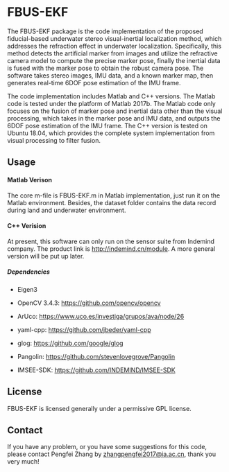 # FBUS-EKF

The FBUS-EKF package is the code implementation of the proposed fiducial-based underwater stereo visual-inertial localization method, which addresses the refraction effect in underwater localization. Specifically, this method detects the artificial marker from images and utilize the refractive camera model to compute the precise marker pose, finally the inertial data is fused with the marker pose to obtain the robust camera pose. The software takes stereo images, IMU data, and a known marker map, then generates real-time 6DOF pose estimation of the IMU frame.

The code implementation includes  Matlab and C++ versions. The Matlab code is tested under the platform of Matlab 2017b. The Matlab code only focuses on the fusion of marker pose and inertial data other than the visual processing, which takes in the marker pose and IMU data, and outputs the 6DOF pose estimation of the IMU frame. The C++ version is tested on Ubuntu 18.04, which provides the complete system implementation from visual processing to filter fusion.



## Usage

#### Matlab Verison

The core m-file is FBUS-EKF.m in Matlab implementation, just run it on the Matlab environment. Besides, the dataset folder contains the data record during land and underwater environment.

#### C++ Verision

At present, this software can only run on the sensor suite from Indemind company. The product link is http://indemind.cn/module. A more general version will be put up later.

##### Dependencies

- Eigen3

- OpenCV 3.4.3: https://github.com/opencv/opencv

- ArUco: https://www.uco.es/investiga/grupos/ava/node/26

- yaml-cpp: https://github.com/jbeder/yaml-cpp

- glog: https://github.com/google/glog

- Pangolin: https://github.com/stevenlovegrove/Pangolin

- IMSEE-SDK: https://github.com/INDEMIND/IMSEE-SDK



## License

FBUS-EKF is licensed generally under a permissive GPL license.



## Contact

If you have any problem, or you have some suggestions for this code, please contact Pengfei Zhang by [zhangpengfei2017@ia.ac.cn](mailto:315261982@qq.com), thank you very much!



























